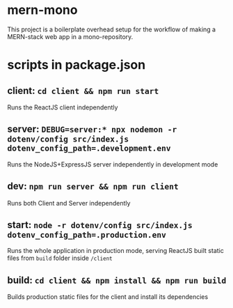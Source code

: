 
# mern-mono

This project is a boilerplate overhead setup for the workflow of making a MERN-stack web app in a mono-repository.

# scripts in package.json

## client: `cd client && npm run start`
Runs the ReactJS client independently

## server: `DEBUG=server:* npx nodemon -r dotenv/config src/index.js dotenv_config_path=.development.env`
Runs the NodeJS+ExpressJS server independently in development mode

## dev: `npm run server && npm run client`
Runs both Client and Server independently

## start: `node -r dotenv/config src/index.js dotenv_config_path=.production.env`
Runs the whole application in production mode, serving ReactJS built static files from `build` folder inside `/client`

## build: `cd client && npm install && npm run build`
Builds production static files for the client and install its dependencies
